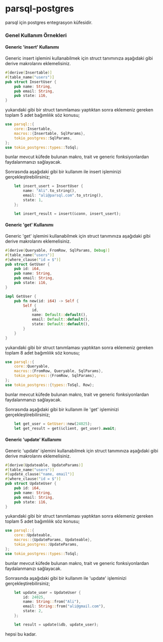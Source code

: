 # parsql-postgres

parsql için postgres entegrasyon küfesidir.

### Genel Kullanım Örnekleri

#### Generic 'insert' Kullanımı

Generic insert işlemini kullanabilmek için struct tanımınıza aşağıdaki gibi derive makrolarını eklemelisiniz.

```rust
#[derive(Insertable)]
#[table_name("users")]
pub struct InsertUser {
    pub name: String,
    pub email: String,
    pub state: i16,
}
```

yukarıdaki gibi bir struct tanımlaması yaptıktan sonra eklemeniz gereken toplam 5 adet bağımlılık söz konusu;

```rust
use parsql::{
    core::Insertable,
    macros::{Insertable, SqlParams},
    tokio_postgres::SqlParams,
};
use tokio_postgres::types::ToSql;
```

bunlar mevcut küfede bulunan makro, trait ve generic fonksiyonlardan faydalanmanızı sağlayacak.

Sonrasında aşağıdaki gibi bir kullanım ile insert işleminizi gerçekleştirebilirsiniz;

```rust
    let insert_usert = InsertUser {
        name: "Ali".to_string(),
        email: "ali@parsql.com".to_string(),
        state: 1,
    };

    let insert_result = insert(&conn, insert_usert);
```

#### Generic 'get' Kullanımı

Generic 'get' işlemini kullanabilmek için struct tanımınıza aşağıdaki gibi derive makrolarını eklemelisiniz.

```rust
#[derive(Queryable, FromRow, SqlParams, Debug)]
#[table_name("users")]
#[where_clause("id = $")]
pub struct GetUser {
    pub id: i64,
    pub name: String,
    pub email: String,
    pub state: i16,
}

impl GetUser {
    pub fn new(id: i64) -> Self {
        Self {
            id,
            name: Default::default(),
            email: Default::default(),
            state: Default::default(),
        }
    }
}
```

yukarıdaki gibi bir struct tanımlaması yaptıktan sonra eklemeniz gereken toplam 8 adet bağımlılık söz konusu;

```rust
use parsql::{
    core::Queryable,
    macros::{FromRow, Queryable, SqlParams},
    tokio_postgres::{FromRow, SqlParams},
};
use tokio_postgres::{types::ToSql, Row};
```

bunlar mevcut küfede bulunan makro, trait ve generic fonksiyonlardan faydalanmanızı sağlayacak.

Sonrasında aşağıdaki gibi bir kullanım ile 'get' işleminizi gerçekleştirebilirsiniz;

```rust
    let get_user = GetUser::new(24025);
    let get_result = get(&client, get_user).await;
```

#### Generic 'update' Kullanımı

Generic 'update' işlemini kullanabilmek için struct tanımınıza aşağıdaki gibi derive makrolarını eklemelisiniz.

```rust
#[derive(Updateable, UpdateParams)]
#[table_name("users")]
#[update_clause("name, email")]
#[where_clause("id = $")]
pub struct UpdateUser {
    pub id: i64,
    pub name: String,
    pub email: String,
    pub state: i16,
}
```

yukarıdaki gibi bir struct tanımlaması yaptıktan sonra eklemeniz gereken toplam 5 adet bağımlılık söz konusu;

```rust
use parsql::{
    core::Updateable,
    macros::{UpdateParams, Updateable},
    tokio_postgres::UpdateParams,
};
use tokio_postgres::types::ToSql;
```

bunlar mevcut küfede bulunan makro, trait ve generic fonksiyonlardan faydalanmanızı sağlayacak.

Sonrasında aşağıdaki gibi bir kullanım ile 'update' işleminizi gerçekleştirebilirsiniz;

```rust
    let update_user = UpdateUser {
        id: 24025,
        name: String::from("Ali"),
        email: String::from("ali@gmail.com"),
        state: 2,
    };

    let result = update(&db, update_user);
```

hepsi bu kadar.
